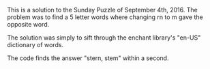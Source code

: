 This is a solution to the Sunday Puzzle of September 4th, 2016. The problem was to find a 5 letter words where changing rn to m gave the opposite word. 

The solution was simply to sift through the enchant library's "en-US" dictionary of words. 

The code finds the answer "stern, stem" within a second.
